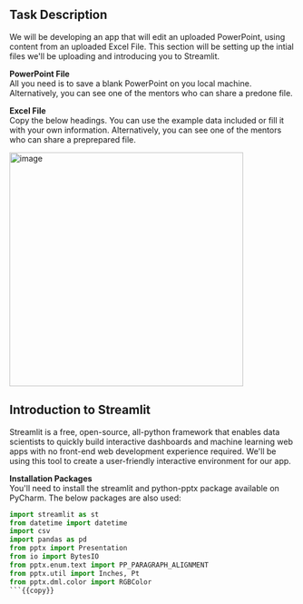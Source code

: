
## Task Description
We will be developing an app that will edit an uploaded PowerPoint, using content from an uploaded Excel File. This section will be setting up the intial files we'll be uploading and introducing you to Streamlit. 

**PowerPoint File**
<br>
All you need is to save a blank PowerPoint on you local machine.
Alternatively, you can see one of the mentors who can share a predone file. 

**Excel File**
<br>
Copy the below headings. You can use the example data included or fill it with your own information.
Alternatively, you can see one of the mentors who can share a preprepared file. 

<img width="412" alt="image" src="https://github.com/VCCBeginnerCoding/katacoda-scenarios/assets/110603725/b73d3bfe-08a7-461e-821d-c4e429ffb4fb">

## Introduction to Streamlit
Streamlit is a free, open-source, all-python framework that enables data scientists to quickly build interactive dashboards and machine learning web apps with no front-end web development experience required. We'll be using this tool to create a user-friendly interactive environment for our app.

**Installation Packages**
<br>
You'll need to install the streamlit and python-pptx package available on PyCharm. 
The below packages are also used:

```python
import streamlit as st                      
from datetime import datetime
import csv
import pandas as pd
from pptx import Presentation              
from io import BytesIO                
from pptx.enum.text import PP_PARAGRAPH_ALIGNMENT
from pptx.util import Inches, Pt
from pptx.dml.color import RGBColor
```{{copy}}
